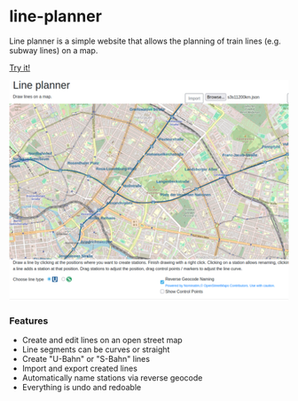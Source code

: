 # line-planner

Line planner is a simple website that allows the planning of train lines (e.g. subway lines) on a map.

[Try it!](https://frcroth.github.io/line-planner/)  

![](doc/Screenshot_20250329_125451.png)

### Features
- Create and edit lines on an open street map
- Line segments can be curves or straight
- Create "U-Bahn" or "S-Bahn" lines
- Import and export created lines
- Automatically name stations via reverse geocode
- Everything is undo and redoable
